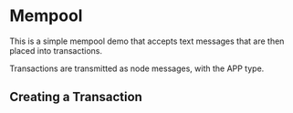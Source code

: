 # Mempool

This is a simple mempool demo that accepts text messages that are then placed into transactions.

Transactions are transmitted as node messages, with the APP type.

## Creating a Transaction
